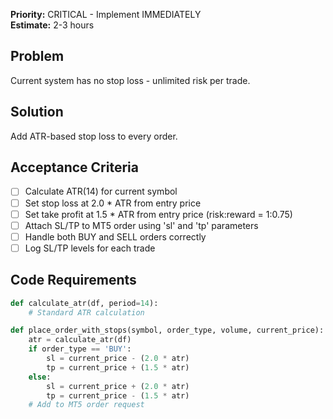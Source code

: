 **Priority:** CRITICAL - Implement IMMEDIATELY  
**Estimate:** 2-3 hours

## Problem

Current system has no stop loss - unlimited risk per trade.

## Solution

Add ATR-based stop loss to every order.

## Acceptance Criteria

- [ ] Calculate ATR(14) for current symbol
- [ ] Set stop loss at 2.0 \* ATR from entry price
- [ ] Set take profit at 1.5 \* ATR from entry price (risk:reward = 1:0.75)
- [ ] Attach SL/TP to MT5 order using 'sl' and 'tp' parameters
- [ ] Handle both BUY and SELL orders correctly
- [ ] Log SL/TP levels for each trade

## Code Requirements

```python
def calculate_atr(df, period=14):
    # Standard ATR calculation

def place_order_with_stops(symbol, order_type, volume, current_price):
    atr = calculate_atr(df)
    if order_type == 'BUY':
        sl = current_price - (2.0 * atr)
        tp = current_price + (1.5 * atr)
    else:
        sl = current_price + (2.0 * atr)
        tp = current_price - (1.5 * atr)
    # Add to MT5 order request
```
